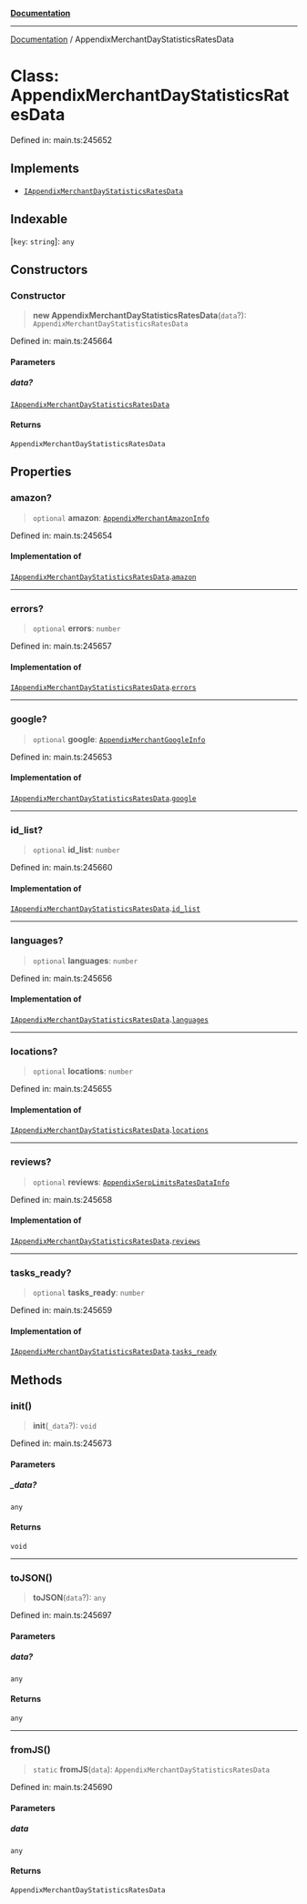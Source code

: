 [**Documentation**](../README.md)

***

[Documentation](../README.md) / AppendixMerchantDayStatisticsRatesData

# Class: AppendixMerchantDayStatisticsRatesData

Defined in: main.ts:245652

## Implements

- [`IAppendixMerchantDayStatisticsRatesData`](../interfaces/IAppendixMerchantDayStatisticsRatesData.md)

## Indexable

\[`key`: `string`\]: `any`

## Constructors

### Constructor

> **new AppendixMerchantDayStatisticsRatesData**(`data`?): `AppendixMerchantDayStatisticsRatesData`

Defined in: main.ts:245664

#### Parameters

##### data?

[`IAppendixMerchantDayStatisticsRatesData`](../interfaces/IAppendixMerchantDayStatisticsRatesData.md)

#### Returns

`AppendixMerchantDayStatisticsRatesData`

## Properties

### amazon?

> `optional` **amazon**: [`AppendixMerchantAmazonInfo`](AppendixMerchantAmazonInfo.md)

Defined in: main.ts:245654

#### Implementation of

[`IAppendixMerchantDayStatisticsRatesData`](../interfaces/IAppendixMerchantDayStatisticsRatesData.md).[`amazon`](../interfaces/IAppendixMerchantDayStatisticsRatesData.md#amazon)

***

### errors?

> `optional` **errors**: `number`

Defined in: main.ts:245657

#### Implementation of

[`IAppendixMerchantDayStatisticsRatesData`](../interfaces/IAppendixMerchantDayStatisticsRatesData.md).[`errors`](../interfaces/IAppendixMerchantDayStatisticsRatesData.md#errors)

***

### google?

> `optional` **google**: [`AppendixMerchantGoogleInfo`](AppendixMerchantGoogleInfo.md)

Defined in: main.ts:245653

#### Implementation of

[`IAppendixMerchantDayStatisticsRatesData`](../interfaces/IAppendixMerchantDayStatisticsRatesData.md).[`google`](../interfaces/IAppendixMerchantDayStatisticsRatesData.md#google)

***

### id\_list?

> `optional` **id\_list**: `number`

Defined in: main.ts:245660

#### Implementation of

[`IAppendixMerchantDayStatisticsRatesData`](../interfaces/IAppendixMerchantDayStatisticsRatesData.md).[`id_list`](../interfaces/IAppendixMerchantDayStatisticsRatesData.md#id_list)

***

### languages?

> `optional` **languages**: `number`

Defined in: main.ts:245656

#### Implementation of

[`IAppendixMerchantDayStatisticsRatesData`](../interfaces/IAppendixMerchantDayStatisticsRatesData.md).[`languages`](../interfaces/IAppendixMerchantDayStatisticsRatesData.md#languages)

***

### locations?

> `optional` **locations**: `number`

Defined in: main.ts:245655

#### Implementation of

[`IAppendixMerchantDayStatisticsRatesData`](../interfaces/IAppendixMerchantDayStatisticsRatesData.md).[`locations`](../interfaces/IAppendixMerchantDayStatisticsRatesData.md#locations)

***

### reviews?

> `optional` **reviews**: [`AppendixSerpLimitsRatesDataInfo`](AppendixSerpLimitsRatesDataInfo.md)

Defined in: main.ts:245658

#### Implementation of

[`IAppendixMerchantDayStatisticsRatesData`](../interfaces/IAppendixMerchantDayStatisticsRatesData.md).[`reviews`](../interfaces/IAppendixMerchantDayStatisticsRatesData.md#reviews)

***

### tasks\_ready?

> `optional` **tasks\_ready**: `number`

Defined in: main.ts:245659

#### Implementation of

[`IAppendixMerchantDayStatisticsRatesData`](../interfaces/IAppendixMerchantDayStatisticsRatesData.md).[`tasks_ready`](../interfaces/IAppendixMerchantDayStatisticsRatesData.md#tasks_ready)

## Methods

### init()

> **init**(`_data`?): `void`

Defined in: main.ts:245673

#### Parameters

##### \_data?

`any`

#### Returns

`void`

***

### toJSON()

> **toJSON**(`data`?): `any`

Defined in: main.ts:245697

#### Parameters

##### data?

`any`

#### Returns

`any`

***

### fromJS()

> `static` **fromJS**(`data`): `AppendixMerchantDayStatisticsRatesData`

Defined in: main.ts:245690

#### Parameters

##### data

`any`

#### Returns

`AppendixMerchantDayStatisticsRatesData`
